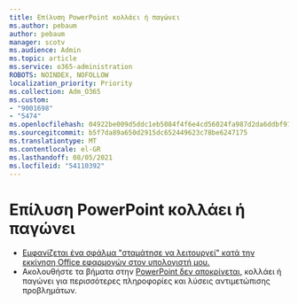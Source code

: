 ```yaml
---
title: Επίλυση PowerPoint κολλάει ή παγώνει
ms.author: pebaum
author: pebaum
manager: scotv
ms.audience: Admin
ms.topic: article
ms.service: o365-administration
ROBOTS: NOINDEX, NOFOLLOW
localization_priority: Priority
ms.collection: Adm_O365
ms.custom:
- "9001698"
- "5474"
ms.openlocfilehash: 04922be009d5ddc1eb5084f4f6e4cd56024fa987d2da6ddbf9115aecfa5fd9e0
ms.sourcegitcommit: b5f7da89a650d2915dc652449623c78be6247175
ms.translationtype: MT
ms.contentlocale: el-GR
ms.lasthandoff: 08/05/2021
ms.locfileid: "54110392"
---
```

# <a name="resolve-powerpoint-hangs-or-freezes"></a>Επίλυση PowerPoint κολλάει ή παγώνει

- [Εμφανίζεται ένα σφάλμα "σταμάτησε να λειτουργεί" κατά την εκκίνηση Office εφαρμογών στον υπολογιστή μου.](https://support.office.com/article/i-get-a-stopped-working-error-when-i-start-office-applications-on-my-pc-52bd7985-4e99-4a35-84c8-2d9b8301a2fa)
- Ακολουθήστε τα βήματα στην [PowerPoint δεν αποκρίνεται,](https://support.office.com/article/PowerPoint-isn-t-responding-hangs-or-freezes-652ede6e-e3d2-449a-a07f-8c800dfb948d) κολλάει ή παγώνει για περισσότερες πληροφορίες και λύσεις αντιμετώπισης προβλημάτων.
